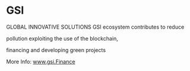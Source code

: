 # GSI
GLOBAL INNOVATIVE SOLUTIONS
GSI ecosystem contributes to reduce

pollution exploiting the use of the blockchain,

financing and developing green projects

More Info: www.gsi.Finance 
